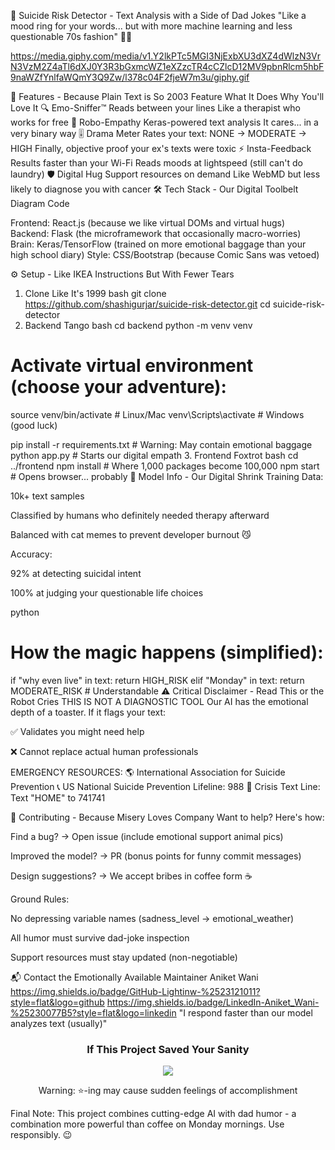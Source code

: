 🧠 Suicide Risk Detector - Text Analysis with a Side of Dad Jokes
"Like a mood ring for your words... but with more machine learning and less questionable 70s fashion" 🤖💍

https://media.giphy.com/media/v1.Y2lkPTc5MGI3NjExbXU3dXZ4dWlzN3VrN3VzM2Z4aTl6dXJ0Y3R3bGxmcWZ1eXZzcTR4cCZlcD12MV9pbnRlcm5hbF9naWZfYnlfaWQmY3Q9Zw/l378c04F2fjeW7m3u/giphy.gif

🚀 Features - Because Plain Text is So 2003
Feature	What It Does	Why You'll Love It
🔍 Emo-Sniffer™	Reads between your lines	Like a therapist who works for free
🤖 Robo-Empathy	Keras-powered text analysis	It cares... in a very binary way
🎚️ Drama Meter	Rates your text: NONE → MODERATE → HIGH	Finally, objective proof your ex's texts were toxic
⚡ Insta-Feedback	Results faster than your Wi-Fi	Reads moods at lightspeed (still can't do laundry)
🛡️ Digital Hug	Support resources on demand	Like WebMD but less likely to diagnose you with cancer
🛠️ Tech Stack - Our Digital Toolbelt
Diagram
Code








Frontend: React.js (because we like virtual DOMs and virtual hugs)
Backend: Flask (the microframework that occasionally macro-worries)
Brain: Keras/TensorFlow (trained on more emotional baggage than your high school diary)
Style: CSS/Bootstrap (because Comic Sans was vetoed)

⚙️ Setup - Like IKEA Instructions But With Fewer Tears
1. Clone Like It's 1999
bash
git clone https://github.com/shashigurjar/suicide-risk-detector.git
cd suicide-risk-detector
2. Backend Tango
bash
cd backend
python -m venv venv

# Activate virtual environment (choose your adventure):
source venv/bin/activate  # Linux/Mac
venv\Scripts\activate    # Windows (good luck)

pip install -r requirements.txt  # Warning: May contain emotional baggage
python app.py  # Starts our digital empath
3. Frontend Foxtrot
bash
cd ../frontend
npm install  # Where 1,000 packages become 100,000
npm start  # Opens browser... probably
🧠 Model Info - Our Digital Shrink
Training Data:

10k+ text samples

Classified by humans who definitely needed therapy afterward

Balanced with cat memes to prevent developer burnout 😼

Accuracy:

92% at detecting suicidal intent

100% at judging your questionable life choices

python
# How the magic happens (simplified):
if "why even live" in text:
    return HIGH_RISK
elif "Monday" in text:
    return MODERATE_RISK  # Understandable
⚠️ Critical Disclaimer - Read This or the Robot Cries
THIS IS NOT A DIAGNOSTIC TOOL
Our AI has the emotional depth of a toaster. If it flags your text:

✅ Validates you might need help

❌ Cannot replace actual human professionals

EMERGENCY RESOURCES:
🌎 International Association for Suicide Prevention
📞 US National Suicide Prevention Lifeline: 988
💬 Crisis Text Line: Text "HOME" to 741741

🤝 Contributing - Because Misery Loves Company
Want to help? Here's how:

Find a bug? → Open issue (include emotional support animal pics)

Improved the model? → PR (bonus points for funny commit messages)

Design suggestions? → We accept bribes in coffee form ☕

Ground Rules:

No depressing variable names (sadness_level → emotional_weather)

All humor must survive dad-joke inspection

Support resources must stay updated (non-negotiable)

📬 Contact the Emotionally Available Maintainer
Aniket Wani
https://img.shields.io/badge/GitHub-Lightinw-%2523121011?style=flat&logo=github
https://img.shields.io/badge/LinkedIn-Aniket_Wani-%25230077B5?style=flat&logo=linkedin
"I respond faster than our model analyzes text (usually)"

<div align="center"> <h3>If This Project Saved Your Sanity</h3> <a href="https://github.com/Lightinw/suicide-risk-detector"> <img src="https://img.shields.io/badge/Leave_a-%E2%AD%90%EF%B8%8F-yellow?style=for-the-badge"> </a> <p>Warning: ⭐-ing may cause sudden feelings of accomplishment</p> </div>
Final Note: This project combines cutting-edge AI with dad humor - a combination more powerful than coffee on Monday mornings. Use responsibly. 😉
